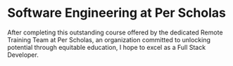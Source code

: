 # Software Engineering at Per Scholas
After completing this outstanding course offered by the dedicated Remote Training Team at Per Scholas, an organization committed to unlocking potential through equitable education, I hope to excel as a Full Stack Developer.
